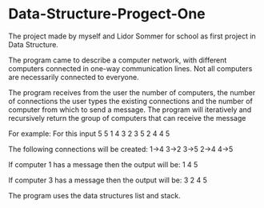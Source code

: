 # Data-Structure-Progect-One

The project made by myself and Lidor Sommer for school as first project in Data Structure.

The program came to describe a computer network, with different computers connected in one-way communication lines.
Not all computers are necessarily connected to everyone.

The program receives from the user the number of computers, the number of connections the user types the existing connections and the number of computer from which to send a message.
The program will iteratively and recursively return the group of computers that can receive the message

For example:
For this input
5 5
1 4 3 2 3 5 2 4 4 5

The following connections will be created:
1->4 3->2 3->5 2->4 4->5

If computer 1 has a message then the output will be: 1 4 5
 
If computer 3 has a message then the output will be: 3 2 4 5


The program uses the data structures list and stack.

